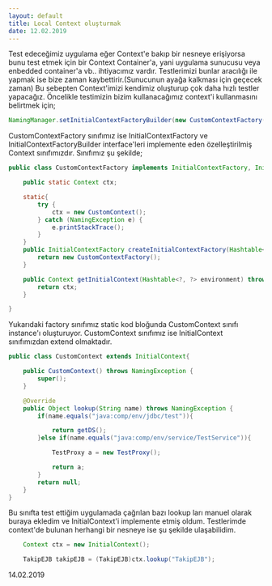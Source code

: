 ```yaml
---
layout: default
title: Local Context oluşturmak
date: 12.02.2019
---
```




Test edeceğimiz uygulama eğer Context'e bakıp bir nesneye erişiyorsa bunu test etmek için bir Context Container'a, yani uygulama sunucusu veya enbedded container'a vb.. ihtiyacımız vardır. Testlerimizi bunlar aracılığı ile yapmak ise bize zaman kaybettirir.(Sunucunun ayağa kalkması için geçecek zaman) Bu sebepten Context'imizi kendimiz oluşturup çok daha hızlı testler yapacağız. Öncelikle testimizin bizim kullanacağımız context'i kullanmasını belirtmek için;

```java
NamingManager.setInitialContextFactoryBuilder(new CustomContextFactory());
```

CustomContextFactory sınıfımız ise InitialContextFactory ve InitialContextFactoryBuilder interface'leri implemente eden özelleştirilmiş Context sınıfımızdır. Sınıfımız şu şekilde;

```java
public class CustomContextFactory implements InitialContextFactory, InitialContextFactoryBuilder {

    public static Context ctx;

    static{
        try {
            ctx = new CustomContext();
        } catch (NamingException e) {
            e.printStackTrace();
        }
    }
    public InitialContextFactory createInitialContextFactory(Hashtable<?, ?> environment) throws NamingException {
        return new CustomContextFactory();
    }

    public Context getInitialContext(Hashtable<?, ?> environment) throws NamingException {
        return ctx;
    }

}
```

Yukarıdaki factory sınıfımız static kod bloğunda CustomContext sınıfı instance'ı oluşturuyor. CustomContext sınıfımız ise InitialContext sınıfımızdan extend olmaktadır.

```java
public class CustomContext extends InitialContext{

    public CustomContext() throws NamingException {
        super();
    }

    @Override
    public Object lookup(String name) throws NamingException {
        if(name.equals("java:comp/env/jdbc/test")){

            return getDS();
        }else if(name.equals("java:comp/env/service/TestService")){

            TestProxy a = new TestProxy();

            return a;
        }
        return null;
    }
}
```

Bu sınıfta test ettiğim uygulamada çağrılan bazı lookup ları manuel olarak buraya ekledim ve InitialContext'i implemente etmiş oldum. Testlerimde context'de bulunan herhangi bir nesneye ise şu şekilde ulaşabilidim.

```java
    Context ctx = new InitialContext();

    TakipEJB takipEJB = (TakipEJB)ctx.lookup("TakipEJB");
```

14.02.2019
